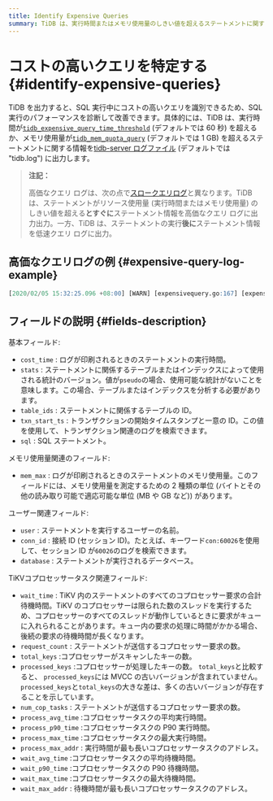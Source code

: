 ```yaml
---
title: Identify Expensive Queries
summary: TiDB は、実行時間またはメモリ使用量のしきい値を超えるステートメントに関する情報を出力して、コストの高いクエリを識別するのに役立ちます。これにより、SQL パフォーマンスの診断と改善が可能になります。コストの高いクエリ ログには、実行時間、メモリ使用量、ユーザー、データベース、TiKVコプロセッサータスク情報などの詳細が含まれます。このログは、ステートメントがリソースしきい値を超えるとすぐに情報を出力ため、低速クエリ ログとは異なります。
---
```


# コストの高いクエリを特定する {#identify-expensive-queries}

TiDB を出力すると、SQL 実行中にコストの高いクエリを識別できるため、SQL 実行のパフォーマンスを診断して改善できます。具体的には、TiDB は、実行時間が[`tidb_expensive_query_time_threshold`](/system-variables.md#tidb_expensive_query_time_threshold) (デフォルトでは 60 秒) を超えるか、メモリ使用量が[`tidb_mem_quota_query`](/system-variables.md#tidb_mem_quota_query) (デフォルトでは 1 GB) を超えるステートメントに関する情報を[tidb-server ログファイル](/tidb-configuration-file.md#logfile) (デフォルトでは &quot;tidb.log&quot;) に出力します。

> **注記：**
>
> 高価なクエリ ログは、次の点で[スロークエリログ](/identify-slow-queries.md)と異なります。TiDB は、ステートメントがリソース使用量 (実行時間またはメモリ使用量) のしきい値を超える**とすぐに**ステートメント情報を高価なクエリ ログに出力出力。一方、TiDB は、ステートメントの実行**後に**ステートメント情報を低速クエリ ログに出力。

## 高価なクエリログの例 {#expensive-query-log-example}

```sql
[2020/02/05 15:32:25.096 +08:00] [WARN] [expensivequery.go:167] [expensive_query] [cost_time=60.008338935s] [wait_time=0s] [request_count=1] [total_keys=70] [process_keys=65] [num_cop_tasks=1] [process_avg_time=0s] [process_p90_time=0s] [process_max_time=0s] [process_max_addr=10.0.1.9:20160] [wait_avg_time=0.002s] [wait_p90_time=0.002s] [wait_max_time=0.002s] [wait_max_addr=10.0.1.9:20160] [stats=t:pseudo] [conn_id=60026] [user=root] [database=test] [table_ids="[122]"] [txn_start_ts=414420273735139329] [mem_max="1035 Bytes (1.0107421875 KB)"] [sql="insert into t select sleep(1) from t"]
```

## フィールドの説明 {#fields-description}

基本フィールド:

-   `cost_time` : ログが印刷されるときのステートメントの実行時間。
-   `stats` : ステートメントに関係するテーブルまたはインデックスによって使用される統計のバージョン。値が`pseudo`の場合、使用可能な統計がないことを意味します。この場合、テーブルまたはインデックスを分析する必要があります。
-   `table_ids` : ステートメントに関係するテーブルの ID。
-   `txn_start_ts` : トランザクションの開始タイムスタンプと一意の ID。この値を使用して、トランザクション関連のログを検索できます。
-   `sql` : SQL ステートメント。

メモリ使用量関連のフィールド:

-   `mem_max` : ログが印刷されるときのステートメントのメモリ使用量。このフィールドには、メモリ使用量を測定するための 2 種類の単位 (バイトとその他の読み取り可能で適応可能な単位 (MB や GB など)) があります。

ユーザー関連フィールド:

-   `user` : ステートメントを実行するユーザーの名前。
-   `conn_id` : 接続 ID (セッション ID)。たとえば、キーワード`con:60026`を使用して、セッション ID が`60026`のログを検索できます。
-   `database` : ステートメントが実行されるデータベース。

TiKVコプロセッサータスク関連フィールド:

-   `wait_time` : TiKV 内のステートメントのすべてのコプロセッサー要求の合計待機時間。TiKV のコプロセッサーは限られた数のスレッドを実行するため、コプロセッサーのすべてのスレッドが動作しているときに要求がキューに入れられることがあります。キュー内の要求の処理に時間がかかる場合、後続の要求の待機時間が長くなります。
-   `request_count` : ステートメントが送信するコプロセッサー要求の数。
-   `total_keys` :コプロセッサーがスキャンしたキーの数。
-   `processed_keys` :コプロセッサーが処理したキーの数。 `total_keys`と比較すると、 `processed_keys`には MVCC の古いバージョンが含まれていません。 `processed_keys`と`total_keys`の大きな差は、多くの古いバージョンが存在することを示しています。
-   `num_cop_tasks` : ステートメントが送信するコプロセッサー要求の数。
-   `process_avg_time` :コプロセッサータスクの平均実行時間。
-   `process_p90_time` :コプロセッサータスクの P90 実行時間。
-   `process_max_time` :コプロセッサータスクの最大実行時間。
-   `process_max_addr` : 実行時間が最も長いコプロセッサータスクのアドレス。
-   `wait_avg_time` :コプロセッサータスクの平均待機時間。
-   `wait_p90_time` :コプロセッサータスクの P90 待機時間。
-   `wait_max_time` :コプロセッサータスクの最大待機時間。
-   `wait_max_addr` : 待機時間が最も長いコプロセッサータスクのアドレス。
